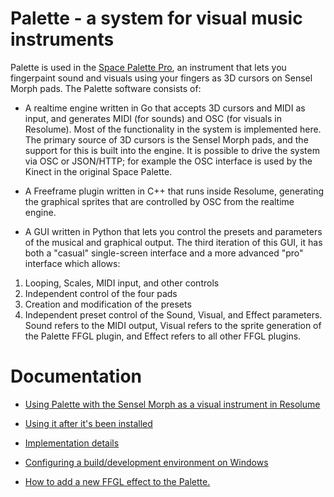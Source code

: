 # Palette - a system for visual music instruments

Palette is used in the <a href=https://youtu.be/HDtxEyCI_zc>Space Palette Pro</a>,
an instrument that lets you fingerpaint sound and visuals
using your fingers as 3D cursors on Sensel Morph pads.  The Palette software consists of:

* A realtime engine written in Go that accepts 3D cursors and MIDI as input,
      and generates MIDI (for sounds) and OSC (for visuals in Resolume).  Most of the functionality in the system is implemented here.  The primary source of 3D cursors is
      the Sensel Morph pads, 
      and the support for this is built into the engine.
      It is possible to drive the system via OSC or JSON/HTTP;
      for example the OSC interface is used by the Kinect in the original Space Palette.

* A Freeframe plugin written in C++ that runs inside Resolume, generating the graphical sprites that are controlled by OSC from the realtime engine.

* A GUI written in Python that lets you control the presets and parameters of
      the musical and graphical output.  The third iteration of this GUI, it has both a "casual" single-screen interface and a more advanced "pro" interface which allows:

1. Looping, Scales, MIDI input, and other controls
1. Independent control of the four pads
1. Creation and modification of the presets
1. Independent preset control of the Sound, Visual, and Effect parameters.  Sound refers to the MIDI output,
      Visual refers to the sprite generation of the Palette FFGL plugin, and Effect refers to all other FFGL plugins.

# Documentation

- <a href=doc/using_resolume.md>Using Palette with the Sensel Morph as a visual instrument in Resolume

- <a href=doc/starting_and_using.md>Using it after it's been installed</a>

- <a href=doc/implementation.md>Implementation details</a>

- <a href=doc/building.md>Configuring a build/development environment on Windows</a>

- <a href=doc/addingeffect.md>How to add a new FFGL effect to the Palette.</a>


